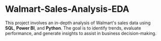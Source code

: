 # Walmart-Sales-Analysis-EDA
 This project involves an in-depth analysis of Walmart's sales data using **SQL**, **Power BI**, and **Python**. The goal is to identify trends, evaluate performance, and generate insights to assist in business decision-making.
